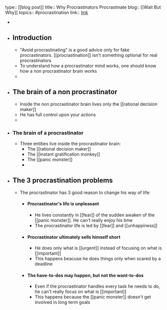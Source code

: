 type:: [[blog post]]
title:: Why Procrastinators Procrastinate
blog:: [[Wait But Why]] 
topics:: #procrastination 
link:: [link](https://waitbutwhy.com/2013/10/why-procrastinators-procrastinate.html)

-
- ## Introduction
	- "Avoid procrastinating" is a good advice only for fake procrastinators. [[procrastination]] isn't something optional for real procrastinators
	- To understand how a procrastinator mind works, one should know how a non procrastinator brain works
	-
- ## The brain of a non procrastinator
	- Inside the non procrastinator brain lives only the [[rational decision maker]]
	- He has full control upon your actions
	-
- ### The brain of a procrastinator
	- Three entities live inside the procrastinator brain:
		- The [[rational decision maker]]
		- The [[instant gratification monkey]]
		- The [[panic monster]]
		-
- ## The 3 procrastination problems
	- The procrastinator has 3 good reason to change his way of life:
		- #### Procrastinator's life is unpleasant
			- He lives constantly in [[fear]] of the sudden awaken of the [[panic monster]]. He can't really enjoy his time
			- The procrastinator life is led by [[fear]] and [[unhappiness]]
		- #### Procrastinator ultimately sells himself short
			- He does only what is [[urgent]] instead of focusing on what is [[important]]
			- This happens beacuse he does things only when scared by a deadline
		- #### The have-to-dos may happen, but not the want-to-dos
			- Even if the procrastinator handles every task he needs to do, he can't really focus on what is [[important]]
			- This happens because the [[panic monster]] doesn't get involved in long term goals